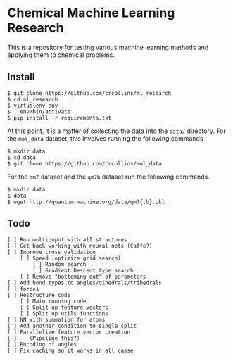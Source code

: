 Chemical Machine Learning Research
==================================

This is a repository for testing various machine learning methods and applying them to chemical problems.


Install
-------

    $ git clone https://github.com/crcollins/ml_research
    $ cd ml_research
    $ virtualenv env
    $ . env/bin/activate
    $ pip install -r requirements.txt

At this point, it is a matter of collecting the data into the `data/` directory. For the `mol_data` dataset, this involves running the following commands

    $ mkdir data
    $ cd data
    $ git clone https://github.com/crcollins/mol_data

For the `qm7` dataset and the `qm7b` dataset run the following commands.

    $ mkdir data
    $ data
    $ wget http://quantum-machine.org/data/qm7{,b}.pkl


Todo
----

    [ ] Run multiouput with all structures
    [ ] Get back working with neural nets (Caffe?)
    [ ] Improve cross validation
        [ ] Speed (optimize grid search)
            [ ] Random search
            [ ] Gradient Descent type search
        [ ] Remove "bottoming out" of parameters
    [ ] Add bond types to angles/dihedrals/trihedrals
    [ ] forces
    [ ] Restructure code
        [ ] Main running code
        [ ] Split up feature vectors
        [ ] Split up utils functions
    [ ] NN with summation for atoms
    [ ] Add another condition to single_split
    [ ] Parallelize feature vector creation
    [ ]    (Pipeline this?)
    [ ] Encoding of angles
    [ ] Fix caching so it works in all casse

